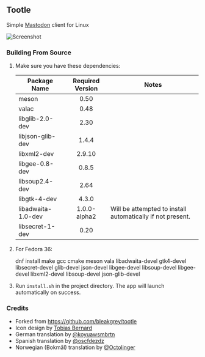 ## Tootle
Simple [Mastodon](https://github.com/tootsuite/mastodon) client for Linux

![Screenshot](https://github.com/SaGrLand/tootle/master/data/tootle.png)

### Building From Source

1. Make sure you have these dependencies:

    Package Name | Required Version | Notes
    --- |:---:| ---
    meson | 0.50 | 
    valac | 0.48 | 
    libglib-2.0-dev | 2.30 | 
    libjson-glib-dev | 1.4.4 | 
    libxml2-dev | 2.9.10 | 
    libgee-0.8-dev | 0.8.5 | 
    libsoup2.4-dev | 2.64 | 
    libgtk-4-dev | 4.3.0 | 
    libadwaita-1.0-dev | 1.0.0-alpha2 | Will be attempted to install automatically if not present.
    libsecret-1-dev | 0.20 | 
    
2. For Fedora 36:

    dnf install make gcc cmake meson vala libadwaita-devel gtk4-devel libsecret-devel glib-devel json-devel libgee-devel libsoup-devel libgee-devel libxml2-devel libsoup-devel json-glib-devel

3. Run `install.sh` in the project directory. The app will launch automatically on success.


### Credits
* Forked from https://github.com/bleakgrey/tootle
* Icon design by [Tobias Bernard](https://github.com/bertob)
* German translation by [@koyuawsmbrtn](https://github.com/koyuawsmbrtn)
* Spanish translation by [@oscfdezdz](https://github.com/oscfdezdz)
* Norwegian (Bokmål) translation by [@Octolinger](https://github.com/Octolinger)
